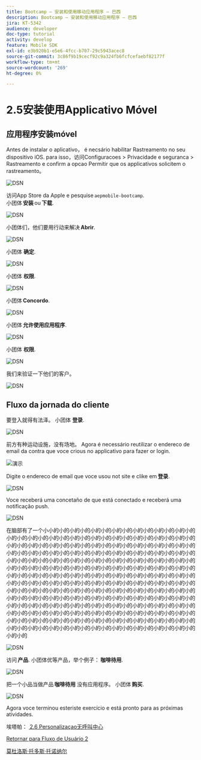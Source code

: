 ```yaml
---
title: Bootcamp — 安装和使用移动应用程序 — 巴西
description: Bootcamp — 安装和使用移动应用程序 — 巴西
jira: KT-5342
audience: developer
doc-type: tutorial
activity: develop
feature: Mobile SDK
exl-id: e3b920b1-e5e6-4fcc-b707-29c5943acec8
source-git-commit: 3c86f9b19cecf92c9a324fb6fcfcefaebf82177f
workflow-type: tm+mt
source-wordcount: '269'
ht-degree: 0%

---
```


# 2.5安装使用Applicativo Móvel


## 应用程序安装móvel

Antes de instalar o aplicativo， é necsário habilitar Rastreamento no seu dispositivo iOS. para isso，访问Configuracoes > Privacidade e seguranca > Rastreamento e confirm a opcao Permitir que os applicativos solicitem o rastreamento。

![DSN](./../uc3/images/app4.png)

访问App Store da Apple e pesquise `aepmobile-bootcamp`.\
小团体 **安装** ou **下载**.

![DSN](./../uc3/images/app1.png)

小团体们，他们要用行动来解决 **Abrir**.

![DSN](./../uc3/images/app2.png)

小团体 **确定**.

![DSN](./../uc3/images/app9.png)

小团体 **权限**.

![DSN](./../uc3/images/app3.png)

小团体 **Concordo**.

![DSN](./../uc3/images/app7.png)

小团体 **允许使用应用程序**.

![DSN](./../uc3/images/app8.png)

小团体 **权限**.

![DSN](./../uc3/images/app5.png)

我们来验证一下他们的客户。

![DSN](./../uc3/images/app12.png)

## Fluxo da jornada do cliente

要登入就得有法泽。 小团体 **登录**.

![DSN](./../uc3/images/app13.png)

前方有种运动设施，没有场地。 Agora é necessário reutilizar o endereco de email da contra que voce crious no applicativo para fazer or login.

![演示](./../uc3/images/pv1.png)

Digite o endereco de email que voce usou not site e clike em **登录**.

![DSN](./../uc3/images/app14.png)

Voce receberá uma concetaño de que está conectado e receberá uma notificação push.

![DSN](./../uc3/images/app15.png)

在脑部有了一个小小的小的小的小的小的小的小的小的小的小的小的小的小的小的小的小的小的小的小的小的小的小的小的小的小的小的小的小的小的小的小的小的小的小的小的小的小的小的小的小的小的小的小的小的小的小的小的小的小的小的小的小的小的小的小的小的小的小的小的小的小的小的小的小的小的小的小的小的小的小的小的小的小的小的小的小的小的小的小的小的小的小的小的小的小的小的小的小的小的小的小的小的小的小的小的小的小的小的小的小的小的小的小的小的小的小的小的小的小的小的小的小的小的小的小的小的小的小的小的小的小的小的小的小的小的小的小的小的小的小的小的小的小的小的小的小的小的小的小的小的小的小的小的小的小的小的小的小的小的小的小的小的小的小的小的小的小的小的小的小的小的小的小的小的小的小的小的小的小的小的小的小的小的小的小的小的小的小的小的小的小的小的小的小的小的小的小的小的小的小的小的小的小的小的小的小的小的小的小的小的小的小的小的小的小的小的小的小的小的小的小的小的小的小的小的小的小的小的小的小的小的小的小的小的小的小的小的小的小的小的小的小的小的小的小的小的小的小的小的小的小的小的小的小的小的小的小的小的小的小的

![DSN](./../uc3/images/app17.png)

访问 **产品**. 小团体优等产品，举个例子： **咖啡待用**.

![DSN](./images/app19.png)

把一个小品当做产品 **咖啡待用** 没有应用程序。 小团体 **购买**.

![DSN](./images/app20.png)

Agora voce terminou esteriste exercício e está pronto para as próximas atividades.

埃塔帕： [ 2.6 Personalizaçao无呼叫中心](./ex6.md)

[Retornar para Fluxo de Usuário 2](./uc2.md)

[莫杜洛斯·托多斯·托诺纳尔](../../overview.md)
